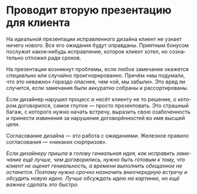 # Проводит вторую презентацию для клиента

На иде­аль­ной пре­зен­та­ции исправ­лен­ного дизайна кли­ент не узнает ничего нового. Все его ожи­да­ния будут оправ­даны. При­ят­ным бону­сом послу­жит какое‑нибудь исправ­ле­ние, кото­рое кли­ент хотел, но созна­тельно отло­жил ради сроков.

На пре­зен­та­ции воз­ник­нут про­блемы, если любое заме­ча­ние ока­жется спе­ци­ально или слу­чайно про­игно­ри­ро­ванно. При­чём «мы поду­мали, что это неважно» гораздо опас­нее, чем «ой, мы забыли». Это вряд ли слу­чится, если заме­ча­ния были акку­ратно собраны и рассортированы.

Если дизай­нер нару­шил про­цесс и несёт кли­енту не то реше­ние, о кото­ром дого­во­рился, самое глу­пое — про­сто пре­зен­то­вать. Это страш­ный багаж, с кото­рого нужно начать встречу, выра­зить свою оза­бо­чен­ность и при­не­сти изви­не­ния за нару­ше­ние дого­во­рён­но­стей во имя выс­шей цели.

Согла­со­ва­ние дизайна — это работа с ожи­да­ни­ями. Желез­ное пра­вило согла­со­ва­ния — «ника­ких сюрпризов».

*Если дизай­неру при­шла в голову гени­аль­ная идея, как испра­вить заме­ча­ние ещё лучше, чем дого­во­ри­лись, нужно быть гото­вым к тому, что кли­ент не оце­нит гени­аль­ность, а вре­мени выпол­нить обе­щан­ное не оста­нется. Поэтому нужно срочно назна­чить вне­оче­ред­ную встречу и обсу­дить новую идею. Лучше обсуж­дать идею на кар­тинке, но ещё важ­нее сде­лать это быстро.*